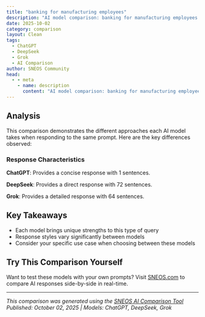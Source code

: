 ```yaml
---
title: "banking for manufacturing employees"
description: "AI model comparison: banking for manufacturing employees..."
date: 2025-10-02
category: comparison
layout: Clean
tags:
  - ChatGPT
  - DeepSeek
  - Grok
  - AI Comparison
author: SNEOS Community
head:
  - - meta
    - name: description
      content: "AI model comparison: banking for manufacturing employees..."
---
```


<ChatComparison
  title="banking for manufacturing employees"
  prompt="banking for manufacturing employees"
  :responses='{
    "ChatGPT": "Banking for manufacturing employees involves understanding the specific financial needs and preferences of workers in the manufacturing sector. This can include a range of services and products tailored to meet their requirements. Here are some key considerations and offerings that banks might focus on for manufacturing employees:\n\n### Key Financial Needs\n\n1. **Direct Deposit Services**: Many manufacturing jobs provide weekly or bi-weekly paychecks. Offering direct deposit options helps employees receive their wages directly into their bank accounts, improving convenience and financial management.\n\n2. **Budgeting and Financial Planning Tools**: Manufacturing employees may benefit from financial education resources that help them budget their income, especially if they have irregular work hours or seasonal employment.\n\n3. **Access to Credit**: Many manufacturing workers might need loans for personal projects, home improvement, or education. Banks can provide tailored credit products like personal loans or home equity lines of credit.\n\n4. **Savings Accounts**: High-yield savings accounts can help employees plan for emergencies or save for specific goals, such as education or retirement.\n\n5. **Retirement Planning**: Offering information and services related to retirement accounts (like IRAs or 401(k) plans) can be beneficial, especially in industries where workers may have limited access to employer-sponsored retirement plans.\n\n6. **Insurance Products**: Providing information on life, health, and disability insurance can help protect manufacturing employees and their families against unforeseen circumstances.\n\n7. **Flexible Banking Services**: Offering online and mobile banking platforms that allow employees to manage their finances easily while on the floor or during off-hours.\n\n### Community Engagement\n\n1. **Workshops and Financial Education**: Banks could host workshops at manufacturing facilities to educate employees about financial literacy, navigating bank services, and managing debt.\n\n2. **Partnerships with Manufacturing Companies**: Collaborating with employers to provide tailored banking solutions, such as on-site banking or financial advice sessions.\n\n3. **Incentives for Saving**: Programs that encourage saving, such as \"save the change\" options or matching deposits for specific goals, may help encourage healthier financial habits.\n\n### Additional Considerations\n\n- **Accessibility and Convenience**: Branch locations should be accessible, and banking hours should accommodate the schedules of manufacturing employees, who often work non-standard hours.\n- **Customer Service**: Providing knowledgeable and friendly customer service that understands the unique circumstances faced by manufacturing workers will foster trust and loyalty.\n- **Community Investment**: Banks that engage in community development, such as investing in local manufacturing initiatives, may further enhance their relationships with manufacturing employees.\n\nIn summary, banks can better serve manufacturing employees by providing relevant financial products and services, engaging with the community, and offering educational opportunities that resonate with their unique needs.",
    "DeepSeek": "Of course. Banking for manufacturing employees has unique considerations. While the services needed are largely the same as for any other profession, the financial rhythm, challenges, and opportunities can be distinct.\n\nHere\u2019s a comprehensive guide to banking for manufacturing employees, covering everything from everyday accounts to long-term planning.\n\n### Key Financial Characteristics of Manufacturing Employees\n\n*   **Shift Work \u0026 Overtime:** Income can be irregular due to shift differentials (night pay), overtime, and potential layoffs or production slowdowns.\n*   **Cyclical Income:** Paychecks can be larger during peak production seasons and smaller during off-seasons.\n*   **Union Dues \u0026 Benefits:** Many manufacturing jobs are unionized, which can mean automatic deductions for dues and access to union-negotiated benefits.\n*   **Physical Demands:** The job can be physically taxing, making financial planning for potential injury or early retirement crucial.\n\n---\n\n### Essential Banking Services\n\n#### 1. The Right Checking Account\nThis is your financial hub. Look for an account that fits your pay cycle.\n\n*   **Key Features to Look For:**\n    *   **No or Low Minimum Balance:** Avoid fees if your account balance fluctuates.\n    *   **Free Debit Card \u0026 ATM Access:** Preferably with a bank that has ATMs near your home or workplace.\n    *   **Overdraft Protection:** A safety net for timing mismatches between bills and paychecks. **Link it to your savings account** rather than opting for high-cost overdraft loans.\n    *   **Early Direct Deposit:** Many online banks and credit unions offer access to your paycheck up to two days early, which can be a huge help with cash flow.\n    *   **Mobile Check Deposit:** Deposit checks (like a bonus or tax refund) without going to a branch.\n\n#### 2. A Robust Savings Strategy\nGiven the potential for income variability, a strong savings habit is non-negotiable.\n\n*   **Emergency Fund:** This is your #1 priority. Aim for **3-6 months of essential living expenses**. This fund is your buffer against unexpected layoffs, reduced hours, or large car/house repairs.\n*   **Separate Savings Accounts (\u0022Buckets\u0022):** Use multiple savings accounts for different goals:\n    *   Emergency Fund\n    *   Vacation Fund\n    *   New Car Fund\n    *   Holiday/Gift Fund\n*   **High-Yield Savings Account (HYSA):** Don\u0027t use a traditional big bank savings account that pays 0.01% interest. Open an HYSA with an online bank (like Ally, Discover, or Capital One) to earn a much higher return on your cash.\n\n#### 3. Smart Credit Options\nUsed responsibly, credit is a powerful tool.\n\n*   **Credit Card:** Use it for regular purchases and **pay it off in full every month** to avoid interest. Look for a card with **no annual fee** and **cash back rewards**. This builds your credit score and puts money back in your pocket.\n*   **Line of Credit or Personal Loan:** Better than payday loans for larger, unexpected expenses. Credit unions often offer the best rates for these.\n\n---\n\n### Advanced Financial Planning\n\n#### 1. Retirement: Beyond the Pension\nMany manufacturing jobs still offer pensions, but you likely also have a 401(k) or similar plan (like a 403(b) for non-profits).\n\n*   **Company Match:** If your employer offers a 401(k) match, contribute at least enough to get the full match. It\u0027s **free money**.\n*   **IRA (Individual Retirement Account):** Open a Roth or Traditional IRA to supplement your workplace retirement plan. This gives you more control over your investments.\n\n#### 2. Managing Overtime \u0026 Bonus Pay\nIt\u0027s tempting to see overtime and bonuses as \u0022extra\u0022 spending money. A smarter approach:\n\n*   **The 50/30/20 Rule (Adjusted):** Direct **50%** of your bonus to savings/debt, **30%** to fun, and **20%** to immediate expenses (or a similar split).\n*   **Automate Savings:** Set up an automatic transfer to your savings account every time an overtime-heavy paycheck hits. You won\u0027t miss what you don\u0027t see.\n\n#### 3. Insurance \u0026 Safety Nets\n*   **Disability Insurance:** This is critical. Your ability to work depends on your physical health. Understand your employer\u0027s short-term and long-term disability coverage. Consider a supplemental policy if it\u0027s offered.\n*   **Life Insurance:** If you have dependents (spouse, children), a term life insurance policy is an affordable way to protect them.\n\n---\n\n### Special Considerations \u0026 Potential Challenges\n\n*   **Payday Loan Trap:** **AVOID PAYDAY LENDERS.** Their extremely high interest rates can create a debt spiral. If you\u0027re in a cash crunch, talk to your bank or credit union about a small-dollar loan first.\n*   **Union Benefits:** Your union may have partnerships with specific credit unions or offer financial counseling. **Take advantage of these resources.** These credit unions often understand your industry\u0027s unique pay structure.\n*   **Budgeting for Irregular Income:**\n    *   **Calculate Your Baseline:** Figure out your average monthly income based on your base pay.\n    *   **Live on Your Base Pay:** Structure your fixed expenses (rent, car payment, utilities) to be covered by your base pay.\n    *   **Use Bonuses/Overtime for Goals:** Use the \u0022extra\u0022 income for savings, debt payoff, and non-essential spending.\n\n### Action Plan: Getting Started\n\n1.  **Choose the Right Bank:** Compare a local credit union (for personalized service and understanding) with an online bank (for higher savings yields and early direct deposit).\n2.  **Automate Your Finances:**\n    *   Set up direct deposit.\n    *   Automate transfers to your savings and emergency fund right after payday.\n    *   Set up auto-pay for your bills.\n3.  **Build Your Emergency Fund:** Start small ($500), then build to one month\u0027s expenses, and ultimately 3-6 months.\n4.  **Review Your Retirement Contributions:** Increase your 401(k) contribution by 1% this year. If you get a raise, direct that extra 1% to your retirement.\n5.  **Schedule a Financial Check-up:** Once a year, review your budget, savings goals, and retirement plan.\n\nBy being proactive and using the right banking tools, manufacturing employees can build exceptional financial stability and security, turning a steady paycheck into long-term wealth.",
    "Grok": "Banking services tailored for manufacturing employees often focus on meeting the specific financial needs and challenges of workers in this sector. Manufacturing employees may have unique schedules (shift work), income patterns (hourly wages or overtime pay), and financial priorities such as saving for retirement, managing debt, or building emergency funds. Banks, credit unions, and financial institutions can offer specialized services or programs to address these needs. Below is an overview of relevant banking solutions and considerations for manufacturing employees:\n\n---\n\n### 1. **Banking Products and Services for Manufacturing Employees**\n   - **Checking and Savings Accounts**: Basic accounts with low or no fees to help manage daily expenses and save for emergencies. Many banks offer accounts with features like mobile banking for easy access to funds, especially for employees with irregular schedules.\n   - **Direct Deposit**: Most manufacturing employees can set up direct deposit with their employers to ensure timely and secure payment of wages.\n   - **High-Yield Savings Accounts**: For employees looking to grow their savings, these accounts offer better interest rates to help prepare for future expenses or retirement.\n   - **Budgeting Tools**: Many banks provide apps or tools to track spending, manage bills, and save for goals, which can help employees living paycheck to paycheck.\n\n---\n\n### 2. **Loans and Credit Options**\n   - **Personal Loans**: Manufacturing employees may need short-term loans for unexpected expenses (e.g., car repairs or medical bills). Banks and credit unions often provide affordable loan options with reasonable interest rates.\n   - **Credit Cards**: Cards with low interest rates or rewards programs can help manage expenses or build credit. Some banks offer secured credit cards for those with limited credit history.\n   - **Home and Auto Loans**: For long-term goals like buying a home or vehicle, banks may offer competitive rates and flexible repayment terms to accommodate fluctuating income.\n   - **Emergency Loans**: Some financial institutions or employers partner to provide low-cost emergency loans or advances to help workers during financial crises.\n\n---\n\n### 3. **Retirement and Investment Planning**\n   - **401(k) Plans**: Many manufacturing companies offer employer-sponsored 401(k) plans with matching contributions. Banks may partner with employers to provide education on maximizing these benefits.\n   - **Individual Retirement Accounts (IRAs)**: For employees without access to a 401(k) or those looking to supplement retirement savings, banks and financial advisors can offer traditional or Roth IRAs.\n   - **Financial Planning Services**: Some banks provide free or low-cost financial advising to help employees plan for retirement, invest in mutual funds, or set long-term goals.\n\n---\n\n### 4. **Workplace Banking Programs**\n   Many banks and credit unions partner with manufacturing employers to offer **workplace banking programs**, which provide exclusive benefits to employees. These may include:\n   - Discounted loan rates or waived fees on checking/savings accounts.\n   - Financial wellness workshops or webinars on topics like budgeting, debt management, and saving.\n   - On-site banking services or ATMs at manufacturing facilities for easy access.\n   - Payroll-linked savings programs to automatically set aside a portion of income for savings.\n\n---\n\n### 5. **Credit Unions vs. Traditional Banks**\n   Manufacturing employees may benefit from joining a credit union, especially if their employer or industry has a partnership with one. Credit unions often provide:\n   - Lower fees and interest rates compared to traditional banks.\n   - Community-focused services tailored to local workers.\n   - Membership perks, such as profit-sharing dividends.\n\n   Examples of credit unions serving manufacturing employees include those affiliated with unions like the United Auto Workers (UAW) or specific industries.\n\n---\n\n### 6. **Financial Challenges for Manufacturing Employees**\n   Manufacturing workers often face financial hurdles that banking services can help address:\n   - **Irregular Income**: Overtime, shift differentials, or seasonal layoffs can create income fluctuations. Banks can offer flexible account options or overdraft protection to help manage cash flow.\n   - **Limited Benefits**: Some workers, especially contract or temporary employees, may lack access to employer-sponsored benefits like retirement plans. Banks can provide alternative savings and investment options.\n   - **High-Cost Debt**: Employees may rely on payday loans or high-interest credit cards during emergencies. Banks and credit unions can offer counseling or lower-cost alternatives to break the debt cycle.\n\n---\n\n### 7. **Employer Partnerships and Union Benefits**\n   Many manufacturing employers and labor unions collaborate with financial institutions to provide tailored banking services. For example:\n   - Union-affiliated credit unions (e.g., for steelworkers or machinists) may offer specialized loans or savings programs.\n   - Employers may negotiate group discounts on banking services as part of employee benefits packages.\n   - Financial literacy programs sponsored by employers or unions can help workers make informed decisions about banking and money management.\n\n---\n\n### 8. **Digital Banking and Accessibility**\n   Since manufacturing employees often work non-traditional hours, digital banking is essential. Features to look for include:\n   - Mobile apps for checking balances, transferring money, and paying bills.\n   - 24/7 customer support via chat or phone.\n   - Nearby ATMs or fee-free withdrawal networks for cash access.\n\n---\n\n### 9. **Government and Community Resources**\n   Manufacturing employees may also qualify for government-backed or community programs that complement banking services:\n   - **Earned Income Tax Credit (EITC)**: A tax credit for low- to moderate-income workers, which banks can help maximize through tax preparation services.\n   - **Community Development Financial Institutions (CDFIs)**: These organizations provide affordable banking services to underserved communities, including manufacturing workers in rural or industrial areas.\n\n---\n\n### How to Choose the Right Banking Solution\nWhen selecting a bank or credit union, manufacturing employees should consider:\n   - **Fees and Costs**: Look for accounts with no monthly maintenance fees or minimum balance requirements.\n   - **Accessibility**: Ensure the bank has branches, ATMs, or robust online services near home or work.\n   - **Employee Benefits**: Check if their employer or union offers partnerships with specific financial institutions.\n   - **Customer Service**: Prioritize banks with good reviews for supporting working-class individuals.\n\n---\n\nBy leveraging tailored banking services, workplace programs, and financial education, manufacturing employees can build financial stability and work toward long-term goals. If you\u2019re looking for specific recommendations or programs in your area, let me know, and I can help narrow down options or provide further details!"
  }'
  published-date="12:23"
/>

## Analysis

This comparison demonstrates the different approaches each AI model takes when responding to the same prompt. Here are the key differences observed:

### Response Characteristics

**ChatGPT**: Provides a concise response with 1 sentences. 

**DeepSeek**: Provides a direct response with 72 sentences. 

**Grok**: Provides a detailed response with 64 sentences. 

## Key Takeaways

- Each model brings unique strengths to this type of query
- Response styles vary significantly between models
- Consider your specific use case when choosing between these models

## Try This Comparison Yourself

Want to test these models with your own prompts? Visit [SNEOS.com](https://sneos.com) to compare AI responses side-by-side in real-time.

---

*This comparison was generated using the [SNEOS AI Comparison Tool](https://sneos.com)*
*Published: October 02, 2025 | Models: ChatGPT, DeepSeek, Grok*
